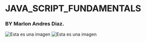 # JAVA_SCRIPT_FUNDAMENTALS

### BY Marlon Andres Diaz.

![Esta es una imagen](https://myoctocat.com/assets/images/base-octocat.svg)  ![Esta es una imagen](https://upload.wikimedia.org/wikipedia/commons/thumb/9/99/Unofficial_JavaScript_logo_2.svg/245px-Unofficial_JavaScript_logo_2.svg.png)
